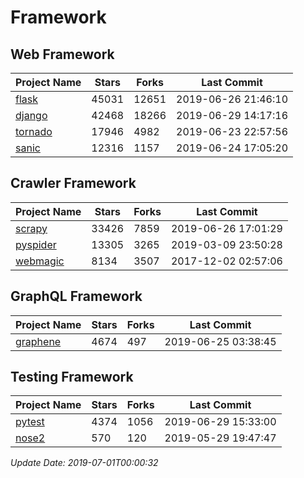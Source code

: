 # Framework

## Web Framework

| Project Name | Stars | Forks | Last Commit |
| ------------ | ----- | ----- | ----------- |
| [flask](https://github.com/pallets/flask) | 45031 | 12651 | 2019-06-26 21:46:10 |
| [django](https://github.com/django/django) | 42468 | 18266 | 2019-06-29 14:17:16 |
| [tornado](https://github.com/tornadoweb/tornado) | 17946 | 4982 | 2019-06-23 22:57:56 |
| [sanic](https://github.com/huge-success/sanic) | 12316 | 1157 | 2019-06-24 17:05:20 |

## Crawler Framework

| Project Name | Stars | Forks | Last Commit |
| ------------ | ----- | ----- | ----------- |
| [scrapy](https://github.com/scrapy/scrapy) | 33426 | 7859 | 2019-06-26 17:01:29 |
| [pyspider](https://github.com/binux/pyspider) | 13305 | 3265 | 2019-03-09 23:50:28 |
| [webmagic](https://github.com/code4craft/webmagic) | 8134 | 3507 | 2017-12-02 02:57:06 |

## GraphQL Framework

| Project Name | Stars | Forks | Last Commit |
| ------------ | ----- | ----- | ----------- |
| [graphene](https://github.com/graphql-python/graphene) | 4674 | 497 | 2019-06-25 03:38:45 |

## Testing Framework

| Project Name | Stars | Forks | Last Commit |
| ------------ | ----- | ----- | ----------- |
| [pytest](https://github.com/pytest-dev/pytest) | 4374 | 1056 | 2019-06-29 15:33:00 |
| [nose2](https://github.com/nose-devs/nose2) | 570 | 120 | 2019-05-29 19:47:47 |

*Update Date: 2019-07-01T00:00:32*